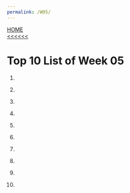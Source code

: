 ```yaml
---
permalink: /W05/
---
```

[HOME](../)<br>
[<<<<<<](../W04)
<br>
# Top 10 List of Week 05

1. []()<br>

2. []()<br>

3. []()<br>

4. []()<br>

5. []()<br>

6. []()<br>

7. []()<br>

8. []()<br>

9. []()<br>

10. []()<br>

